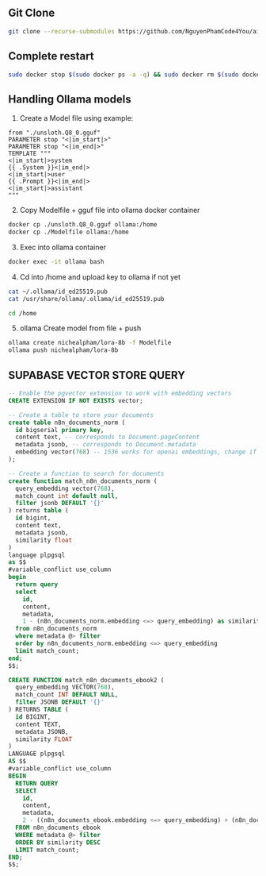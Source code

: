 ## Git Clone

```sh
git clone --recurse-submodules https://github.com/NguyenPhamCode4You/ai-home-lab-docker-compose.git
```

## Complete restart

```sh
sudo docker stop $(sudo docker ps -a -q) && sudo docker rm $(sudo docker ps -a -q) && sudo docker rmi $(sudo docker images -a -q) && sudo docker volume rm $(sudo docker volume ls -q) && sudo docker network rm $(sudo docker network ls -q)
```

## Handling Ollama models

1. Create a Model file using example:

```Modelfile
from "./unsloth.Q8_0.gguf"
PARAMETER stop "<|im_start|>"
PARAMETER stop "<|im_end|>"
TEMPLATE """
<|im_start|>system
{{ .System }}<|im_end|>
<|im_start|>user
{{ .Prompt }}<|im_end|>
<|im_start|>assistant
"""
```

2. Copy Modelfile + gguf file into ollama docker container

```sh
docker cp ./unsloth.Q8_0.gguf ollama:/home
docker cp ./Modelfile ollama:/home
```

3. Exec into ollama container

```sh
docker exec -it ollama bash
```

4. Cd into /home and upload key to ollama if not yet

```sh
cat ~/.ollama/id_ed25519.pub
cat /usr/share/ollama/.ollama/id_ed25519.pub

cd /home
```

5. ollama Create model from file + push

```sh
ollama create nichealpham/lora-8b -f Modelfile
ollama push nichealpham/lora-8b
```

## SUPABASE VECTOR STORE QUERY

```sql
-- Enable the pgvector extension to work with embedding vectors
CREATE EXTENSION IF NOT EXISTS vector;

-- Create a table to store your documents
create table n8n_documents_norm (
  id bigserial primary key,
  content text, -- corresponds to Document.pageContent
  metadata jsonb, -- corresponds to Document.metadata
  embedding vector(768) -- 1536 works for openai embeddings, change if needed
);

-- Create a function to search for documents
create function match_n8n_documents_norm (
  query_embedding vector(768),
  match_count int default null,
  filter jsonb DEFAULT '{}'
) returns table (
  id bigint,
  content text,
  metadata jsonb,
  similarity float
)
language plpgsql
as $$
#variable_conflict use_column
begin
  return query
  select
    id,
    content,
    metadata,
    1 - (n8n_documents_norm.embedding <=> query_embedding) as similarity
  from n8n_documents_norm
  where metadata @> filter
  order by n8n_documents_norm.embedding <=> query_embedding
  limit match_count;
end;
$$;
```

```sql
CREATE FUNCTION match_n8n_documents_ebook2 (
  query_embedding VECTOR(768),
  match_count INT DEFAULT NULL,
  filter JSONB DEFAULT '{}'
) RETURNS TABLE (
  id BIGINT,
  content TEXT,
  metadata JSONB,
  similarity FLOAT
)
LANGUAGE plpgsql
AS $$
#variable_conflict use_column
BEGIN
  RETURN QUERY
  SELECT
    id,
    content,
    metadata,
    2 - ((n8n_documents_ebook.embedding <=> query_embedding) + (n8n_documents_ebook.embedding2 <=> query_embedding)) AS similarity
  FROM n8n_documents_ebook
  WHERE metadata @> filter
  ORDER BY similarity DESC
  LIMIT match_count;
END;
$$;
```
